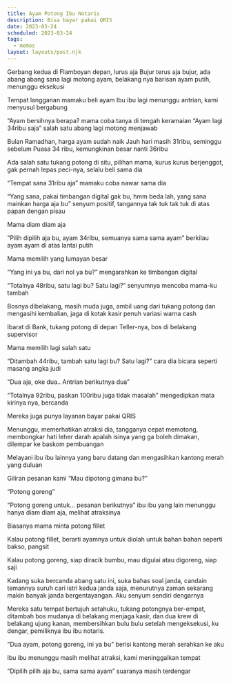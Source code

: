 ```yaml
---
title: Ayam Potong Ibu Notaris
description: Bisa bayar pakai QRIS
date: 2023-03-24
scheduled: 2023-03-24
tags:
  - memos
layout: layouts/post.njk
---
```


Gerbang kedua di Flamboyan depan, lurus aja
Bujur terus aja bujur, ada abang abang sana lagi motong ayam,
belakang nya barisan ayam putih, menunggu eksekusi

Tempat langganan mamaku beli ayam
Ibu ibu lagi menunggu antrian, kami menyusul bergabung

“Ayam bersihnya berapa? mama coba tanya di tengah keramaian
“Ayam lagi 34ribu saja” salah satu abang lagi motong menjawab

Bulan Ramadhan, harga ayam sudah naik
Jauh hari masih 31ribu, seminggu sebelum Puasa 34 ribu, kemungkinan besar nanti 36ribu

Ada salah satu tukang potong di situ, pilihan mama, kurus kurus berjenggot, gak pernah lepas peci-nya, selalu beli sama dia

“Tempat sana 31ribu aja” mamaku coba nawar sama dia

“Yang sana, pakai timbangan digital gak bu, hmm beda lah, yang sana mainkan harga aja bu” senyum positif, tangannya tak tuk tak tuk di atas papan dengan pisau

Mama diam diam aja

“Pilih dipilih aja bu, ayam 34ribu, semuanya sama sama ayam” berkilau ayam ayam di atas lantai putih

Mama memilih yang lumayan besar

“Yang ini ya bu, dari nol ya bu?” mengarahkan ke timbangan digital

“Totalnya 48ribu, satu lagi bu? Satu lagi?” senyumnya mencoba mama-ku tambah

Bosnya dibelakang, masih muda juga, ambil uang dari tukang potong dan mengasihi kembalian, jaga di kotak kasir penuh variasi warna cash

Ibarat di Bank, tukang potong di depan Teller-nya, bos di belakang supervisor

Mama memilih lagi salah satu

“Ditambah 44ribu, tambah satu lagi bu? Satu lagi?” cara dia bicara seperti masang angka judi

“Dua aja, oke dua.. Antrian berikutnya dua”

“Totalnya 92ribu, paskan 100ribu juga tidak masalah” mengedipkan mata kirinya nya, bercanda

Mereka juga punya layanan bayar pakai QRIS

Menunggu, memerhatikan atraksi dia, tangganya cepat memotong, membongkar hati leher darah apalah isinya yang ga boleh dimakan, dilempar ke baskom pembuangan

Melayani ibu ibu lainnya yang baru datang dan mengasihkan kantong merah yang duluan

Giliran pesanan kami “Mau dipotong gimana bu?”

“Potong goreng”

“Potong goreng untuk… pesanan berikutnya” ibu ibu yang lain menunggu hanya diam diam aja, melihat atraksinya

Biasanya mama minta potong fillet

Kalau potong fillet, berarti ayamnya untuk diolah untuk bahan bahan seperti bakso, pangsit

Kalau potong goreng, siap diracik bumbu, mau digulai atau digoreng, siap saji

Kadang suka bercanda abang satu ini, suka bahas soal janda, candain temannya suruh cari istri kedua janda saja, menurutnya zaman sekarang makin banyak janda bergentayangan. Aku senyum sendiri dengarnya

Mereka satu tempat bertujuh setahuku, tukang potongnya ber-empat, ditambah bos mudanya di belakang menjaga kasir, dan dua krew di belakang ujung kanan, membersihkan bulu bulu setelah mengeksekusi, ku dengar, pemiliknya ibu ibu notaris.

“Dua ayam, potong goreng, ini ya bu” berisi kantong merah serahkan ke aku

Ibu ibu menunggu masih melihat atraksi, kami meninggalkan tempat

“Dipilih pilih aja bu, sama sama ayam” suaranya masih terdengar
